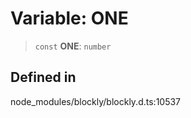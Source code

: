 # Variable: ONE

> `const` **ONE**: `number`

## Defined in

node_modules/blockly/blockly.d.ts:10537
